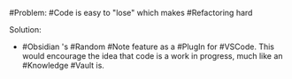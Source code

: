 #Problem: #Code is easy to \"lose\" which makes #Refactoring hard

Solution: 
- #Obsidian 's #Random #Note feature as a #PlugIn for #VSCode. This would encourage the idea that code is a work in progress, much like an #Knowledge #Vault is. 